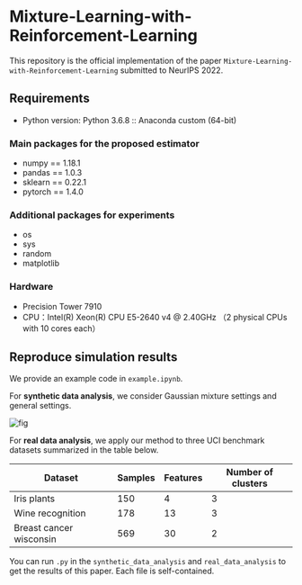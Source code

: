 # Mixture-Learning-with-Reinforcement-Learning

This repository is the official implementation of the paper `Mixture-Learning-with-Reinforcement-Learning` submitted to NeurIPS 2022.

## Requirements

- Python version: Python 3.6.8 :: Anaconda custom (64-bit)

### Main packages for the proposed estimator

- numpy == 1.18.1
- pandas == 1.0.3
- sklearn == 0.22.1
- pytorch == 1.4.0

### Additional packages for experiments

- os
- sys
- random
- matplotlib

### Hardware

- Precision Tower 7910
- CPU：Intel(R) Xeon(R) CPU E5-2640 v4 @ 2.40GHz （2 physical CPUs with 10 cores each）

## Reproduce simulation results

We provide an example code in `example.ipynb`.

For **synthetic data analysis**, we consider Gaussian mixture settings and general settings. 

![fig](https://pic.imgdb.cn/item/62728f9a0947543129d6f2e4.png)


For **real data analysis**, we apply our method to three UCI benchmark datasets summarized in the table below.

| Dataset                 | Samples | Features | Number of clusters |
| ----------------------- | ------- | -------- | ------------------ |
| Iris plants             | 150     | 4        | 3                  |
| Wine recognition        | 178     | 13       | 3                  |
| Breast cancer wisconsin | 569     | 30       | 2                  |

You can run `.py` in the `synthetic_data_analysis` and `real_data_analysis` to get the results of this paper.  Each file is self-contained.

